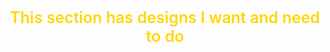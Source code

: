 <center><h1 style="font-size:25px; font-weight:600; color:#ffd700;">This section has designs I want and need to do</h1></center>

